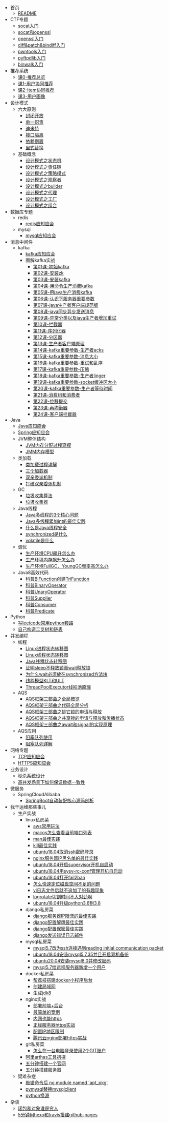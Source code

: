 * 首页
    * [README](README.md)
* CTF专题
    * [socat入门](CTF专题/socat入门.md)
    * [socat和openssl](CTF专题/socat和openssl.md)
    * [openssl入门](CTF专题/openssl入门.md)
    * [diff&patch&bindiff入门](CTF专题/diff&patch&bindiff入门.md)
    * [pwntools入门](CTF专题/pwntools入门.md)
    * [pyftpdlib入门](CTF专题/pyftpdlib入门.md)
    * [binwalk入门](CTF专题/binwalk入门.md)
* 推荐系统
    * [课0-推荐总览](推荐系统/0推荐总览.md)
    * [课1-用户协同推荐](推荐系统/1用户协同推荐.md)
    * [课2-Item协同推荐](推荐系统/2Item协同推荐.md)
    * [课3-用户画像](推荐系统/3用户画像.md)
* 设计模式
    * 六大原则
        * [封闭开放](设计模式/六大原则/封闭开放.md)
        * [单一职责](设计模式/六大原则/单一职责.md)
        * [迪米特](设计模式/六大原则/迪米特.md)
        * [接口隔离](设计模式/六大原则/接口隔离.md)
        * [依赖倒置](设计模式/六大原则/依赖倒置.md)
        * [里式替换](设计模式/六大原则/里式替换.md)
    * 基础概念
        * [设计模式之状态机](设计模式/基础概念/设计模式之状态机.md)
        * [设计模式之责任链](设计模式/基础概念/设计模式之责任链.md)
        * [设计模式之策略模式](设计模式/基础概念/设计模式之策略模式.md)
        * [设计模式之观察者](设计模式/基础概念/设计模式之观察者.md)
        * [设计模式之builder](设计模式/基础概念/设计模式之builder.md)
        * [设计模式之代理](设计模式/基础概念/设计模式之代理.md)
        * [设计模式之工厂](设计模式/基础概念/设计模式之工厂.md)
        * [设计模式之组合](设计模式/基础概念/设计模式之组合模式.md)
* 数据库专题
    * redis
        * [redis应知应会](数据库专题/redis应知应会.md)
    * mysql
        * [mysql应知应会](数据库专题/mysql应知应会.md)
* 消息中间件
    * kafka
        * [kafka应知应会](消息中间件/kafka应知应会.md)
        * 图解kafka实战
            * [第01课-初始kafka](消息中间件/图解kafka实战/第1课初始kafka.md)
            * [第02课-安装zk](消息中间件/图解kafka实战/第2课安装zookeeper.md)
            * [第03课-安装kafka](消息中间件/图解kafka实战/第3课安装kafka.md)
            * [第04课-用命令生产消费kafka](消息中间件/图解kafka实战/第4课用命令生产消费kafka.md)
            * [第05课-用java生产消费kafka](消息中间件/图解kafka实战/第5课用java生产消费kafka初级版.md)
            * [第06课-认识下服务器重要参数](消息中间件/图解kafka实战/第6课认识下服务器重要参数.md)
            * [第07课-java生产者客户端规范版](消息中间件/图解kafka实战/第7课java生产者客户端规范版.md)
            * [第08课-java同步异步发送消息](消息中间件/图解kafka实战/第8课java同步异步发送消息.md)
            * [第09课-异常分类以及java生产者增加重试](消息中间件/图解kafka实战/第9课异常分类以及java生产者增加重试.md)
            * [第10课-拦截器](消息中间件/图解kafka实战/第10课拦截器.md)
            * [第11课-序列化器](消息中间件/图解kafka实战/第11课序列化器.md)
            * [第12课-分区器](消息中间件/图解kafka实战/第12课分区器.md)
            * [第13课-生产者客户端原理](消息中间件/图解kafka实战/第13课生产者客户端原理.md)
            * [第14课-kafka重要参数-生产者acks](消息中间件/图解kafka实战/第14课kafka重要参数-生产者acks.md)
            * [第15课-kafka重要参数-消息大小](消息中间件/图解kafka实战/第15课kafka重要参数-消息大小.md)
            * [第16课-kafka重要参数-重试和乱序](消息中间件/图解kafka实战/第16课kafka重要参数-生产者重试和乱序.md)
            * [第17课-kafka重要参数-压缩](消息中间件/图解kafka实战/第17课kafka重要参数-压缩.md)
            * [第18课-kafka重要参数-生产者linger](消息中间件/图解kafka实战/第18课kafka重要参数-生产者linger.md)
            * [第19课-kafka重要参数-socket缓冲区大小](消息中间件/图解kafka实战/第19课kafka重要参数-生产者socket缓冲区大小.md)
            * [第20课-kafka重要参数-生产者等待时间](消息中间件/图解kafka实战/第20课kafka重要参数-生产者等待时间.md)
            * [第21课-消费组和消费者](消息中间件/图解kafka实战/第21课消费组和消费者.md)
            * [第22课-位移提交](消息中间件/图解kafka实战/第22课位移提交.md)
            * [第23课-再均衡器](消息中间件/图解kafka实战/第23课再均衡器.md)
            * [第24课-客户端拦截器](消息中间件/图解kafka实战/第24课客户端拦截器.md)
* Java
    * [Java应知应会](JVM/Java应知应会.md)
    * [Spring应知应会](JVM/Spring应知应会.md)
    * JVM整体结构
        * [JVM内存分配过程窥探](JVM/JVM整体架构/JVM内存分配过程窥探.md)
        * [JMM内存模型](JVM/JVM整体架构/JMM内存模型.md)
    * 类加载
        * [类加载过程详解](JVM/类加载/类加载过程详解.md)
        * [三个加载器](JVM/类加载/三个加载器.md)
        * [双亲委派机制](JVM/类加载/双亲委派机制.md)
        * [打破双亲委派机制](JVM/类加载/打破双亲委派机制.md)
    * GC
        * [垃圾收集算法](JVM/GC/垃圾收集算法.md)
        * [垃圾收集器](JVM/GC/垃圾收集器.md)
    * Java线程
        * [Java多线程的3个核心问题](JVM/Java线程/Java多线程的3个核心问题.md)
        * [Java多线程累加int的最佳实践](JVM/Java线程/Java多线程累加int的最佳实践.md)
        * [什么是Java线程安全](JVM/Java线程/什么是Java线程安全.md)
        * [synchronized是什么](JVM/Java线程/synchronized是什么.md)
        * [volatile是什么](JVM/Java线程/volatile是什么.md)
    * 调优
        * [生产环境CPU飙升怎么办](JVM/调优/生产环境CPU飙升怎么办.md)
        * [生产环境内存飙升怎么办](JVM/调优/生产环境内存飙升怎么办.md)
        * [生产环境FullGC、YoungGC频率高怎么办](JVM/调优/生产环境FullGC、YoungGC频率高怎么办.md)
    * Java8高效代码
        * [科普BiFunction创建TriFunction](JVM/Java8高效代码/科普BiFunction创建TriFunction.md)
        * [科普BinaryOperator](JVM/Java8高效代码/科普BinaryOperator.md)
        * [科普UnaryOperator](JVM/Java8高效代码/科普UnaryOperator.md)
        * [科普Supplier](JVM/Java8高效代码/科普Supplier.md)
        * [科普Consumer](JVM/Java8高效代码/科普Consumer.md)
        * [科普Predicate](JVM/Java8高效代码/科普Predicate.md)
* Python
    * [写leetcode常用python套路](Python/写leetcode常用python套路.md)
    * [自己构造二叉树和链表](Python/自己构造二叉树和链表.md)
* 并发编程
    * 线程
        * [Linux进程状态转移图](并发编程/线程/Linux进程状态转移图.md)
        * [Linux线程状态转移图](并发编程/线程/Linux线程状态转移图.md)
        * [Java线程状态转移图](并发编程/线程/Java线程状态转移图.md)
        * [证明sleep不释放锁而wait释放锁](并发编程/线程/证明sleep不释放锁而wait释放锁.md)
        * [为什么wait必须放在synchronized方法块](并发编程/线程/为什么wait必须放在synchronized方法块.md)
        * [线程模型KLT和ULT](并发编程/线程/线程模型KLT和ULT.md)
        * [ThreadPoolExecutor线程池原理](并发编程/线程/ThreadPoolExecutor线程池原理.md)
    * AQS
        * [AQS框架三部曲之全局概览](并发编程/AQS/AQS框架三部曲之全局概览.md)
        * [AQS框架三部曲之代码全局分析](并发编程/AQS/AQS框架三部曲之代码全局分析.md)
        * [AQS框架三部曲之排它锁的申请与释放](并发编程/AQS/AQS框架三部曲之排它锁的申请与释放.md)
        * [AQS框架三部曲之共享锁的申请与释放和传播状态](并发编程/AQS/AQS框架三部曲之共享锁的申请与释放和传播状态.md)
        * [AQS框架三部曲之await和signal的实现原理](并发编程/AQS/AQS框架三部曲之await和signal的实现原理.md)
    * AQS应用
        * [阻塞队列使用](并发编程/AQS应用/阻塞队列使用.md)
        * [阻塞队列详解](并发编程/AQS应用/阻塞队列详解.md)
* 网络专题
    * [TCP应知应会](网络专题/TCP应知应会.md)
    * [HTTPS应知应会](网络专题/HTTPS应知应会.md)
* 业务设计
    * [秒杀系统设计](业务设计/秒杀系统设计.md)
    * [高并发场景下如何保证数据一致性](业务设计/高并发场景下如何保证数据一致性.md)
* 微服务
    * SpringCloudAlibaba
        * [SpringBoot自动装配核心源码剖析](微服务专题/SpringCloudAlibaba/SpringBoot自动装配核心源码剖析.md)
* 我干运维那些事儿
    * 生产实战
        * linux私房菜
            * [aws常用玩法](我干运维那些事/生产实战/linux私房菜/aws常用玩法.md)
            * [macos怎么查看当前端口列表](我干运维那些事/生产实战/linux私房菜/macos怎么查看当前端口列表.md)
            * [man最佳实践](我干运维那些事/生产实战/linux私房菜/man的最佳实践.md)
            * [kill最佳实践](我干运维那些事/生产实战/linux私房菜/kill的最佳实践.md)
            * [ubuntu18.04取消ssh密码登录](我干运维那些事/生产实战/linux私房菜/ubuntu18.04取消ssh密码登录.md)
            * [nginx服务器IP黑名单的最佳实践](我干运维那些事/生产实战/linux私房菜/nginx服务器IP黑名单的最佳实践.md)
            * [ubuntu18.04开启supervisor开机自启动](我干运维那些事/生产实战/linux私房菜/ubuntu18.04开启supervisor开机自启动.md)
            * [ubuntu18.04用sysv-rc-conf管理开机自启动](我干运维那些事/生产实战/linux私房菜/ubuntu18.04用sysv-rc-conf管理开机自启动.md)
            * [ubuntu18.04打开fail2ban](我干运维那些事/生产实战/linux私房菜/ubuntu18.04打开fail2ban.md)
            * [怎么快速定位磁盘空间不足的问题](我干运维那些事/生产实战/linux私房菜/怎么快速定位磁盘空间不足的问题.md)
            * [vi日志文件后就不追加了的有趣现象](我干运维那些事/生产实战/linux私房菜/vi日志文件后就不追加了的有趣现象.md)
            * [logrotate切割时间不大对劲啊](我干运维那些事/生产实战/linux私房菜/logrotate切割时间不大对劲啊.md)
            * [ubuntu18.04升级python3.6到3.8](我干运维那些事/生产实战/linux私房菜/ubuntu18.04升级python3.6到3.8.md)
        * django私房菜
            * [django服务器IP限流的最佳实践](我干运维那些事/生产实战/django私房菜/django服务器IP限流的最佳实践.md)
            * [django配置解耦最佳实践](我干运维那些事/生产实战/django私房菜/django配置解耦最佳实践.md)
            * [django配置保密最佳实践](我干运维那些事/生产实战/django私房菜/django配置保密最佳实践.md)
            * [django发送错误日志邮件](我干运维那些事/生产实战/django私房菜/django发送错误日志邮件.md)
        * mysql私房菜
            * [mysql5.7改为ssh连接遇到reading initial communication packet](我干运维那些事/生产实战/mysql私房菜/mysql5.7改为ssh连接遇到reading-initial-communication-packet.md)
            * [ubuntu18.04安装mysql5.7.35并且开启双机备份](我干运维那些事/生产实战/mysql私房菜/ubuntu18.04安装mysql5.7.35并且开启双机备份.md)
            * [ubuntu20.04安装mysql8.0并修改密码](我干运维那些事/生产实战/mysql私房菜/ubuntu20.04安装mysql8.0并修改密码.md)
            * [mysql5.7给远程服务器新增一个用户](我干运维那些事/生产实战/mysql私房菜/mysql5.7给远程服务器新增一个用户.md)
        * docker私房菜
            * [帮荔枝搭建docker小程序后台](我干运维那些事/生产实战/docker私房菜/帮荔枝搭建docker小程序后台.md)
            * [创建局域网](我干运维那些事/生产实战/docker私房菜/创建局域网.md)
            * [生成jdk8](我干运维那些事/生产实战/docker私房菜/生成jdk8.md)
        * nginx实战
            * [部署前端+后台](我干运维那些事/生产实战/nginx案例/部署前端+后台.md)
            * [最简单的案例](我干运维那些事/生产实战/nginx案例/最简单的案例.md)
            * [内网也能https](我干运维那些事/生产实战/nginx案例/内网也能https.md)
            * [正经服务器https实战](我干运维那些事/生产实战/nginx案例/正经服务器https实战.md)
            * [配置IP地区限制](我干运维那些事/生产实战/nginx案例/配置IP地区限制.md)
            * [腾讯云nginx部署https实战](我干运维那些事/生产实战/nginx案例/腾讯云nginx部署https实战.md)
        * git私房菜
            * [怎么在一台电脑登录使用2个GIT账户](我干运维那些事/生产实战/git私房菜/怎么在一台电脑登录使用2个GIT账户.md)
        * [阿里arthas工具初探](我干运维那些事/生产实战/阿里arthas工具初探.md)
        * [五分钟搭建一个官网](我干运维那些事/生产实战/五分钟搭建一个官网.md)
        * [五分钟搭建服务器](我干运维那些事/生产实战/五分钟搭建服务器.md)
    * 疑难杂症
        * [敲错命令后 no module named 'apt_pkg'](我干运维那些事/疑难杂症/NoModuleNamed'apt_pkg'.md)
        * [pymysql替换mysqlclient](我干运维那些事/疑难杂症/pymysql替换mysqlclient.md)
        * [python换源](我干运维那些事/疑难杂症/python换源.md)
* 杂谈
    * [闭包和对象谁是穷人](闭包是穷人的对象，对象是穷人的闭包.md)
    * [5分钟用hexo和travis搭建github-pages](5分钟用hexo和travis搭建github-pages.md)
  